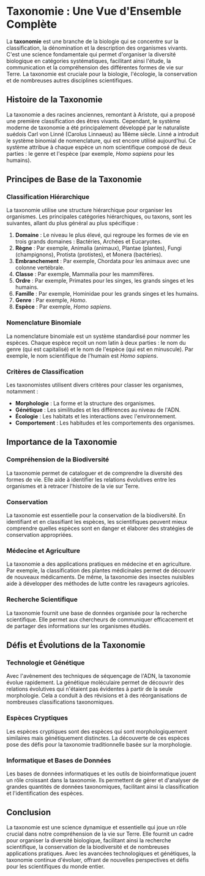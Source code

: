# Taxonomie : Une Vue d'Ensemble Complète

La **taxonomie** est une branche de la biologie qui se concentre sur la classification, la dénomination et la description des organismes vivants. C'est une science fondamentale qui permet d'organiser la diversité biologique en catégories systématiques, facilitant ainsi l'étude, la communication et la compréhension des différentes formes de vie sur Terre. La taxonomie est cruciale pour la biologie, l'écologie, la conservation et de nombreuses autres disciplines scientifiques.

## Histoire de la Taxonomie

La taxonomie a des racines anciennes, remontant à Aristote, qui a proposé une première classification des êtres vivants. Cependant, le système moderne de taxonomie a été principalement développé par le naturaliste suédois Carl von Linné (Carolus Linnaeus) au 18ème siècle. Linné a introduit le système binomial de nomenclature, qui est encore utilisé aujourd'hui. Ce système attribue à chaque espèce un nom scientifique composé de deux parties : le genre et l'espèce (par exemple, *Homo sapiens* pour les humains).

## Principes de Base de la Taxonomie

### Classification Hiérarchique

La taxonomie utilise une structure hiérarchique pour organiser les organismes. Les principales catégories hiérarchiques, ou taxons, sont les suivantes, allant du plus général au plus spécifique :

1. **Domaine** : Le niveau le plus élevé, qui regroupe les formes de vie en trois grands domaines : Bactéries, Archées et Eucaryotes.
2. **Règne** : Par exemple, Animalia (animaux), Plantae (plantes), Fungi (champignons), Protista (protistes), et Monera (bactéries).
3. **Embranchement** : Par exemple, Chordata pour les animaux avec une colonne vertébrale.
4. **Classe** : Par exemple, Mammalia pour les mammifères.
5. **Ordre** : Par exemple, Primates pour les singes, les grands singes et les humains.
6. **Famille** : Par exemple, Hominidae pour les grands singes et les humains.
7. **Genre** : Par exemple, *Homo*.
8. **Espèce** : Par exemple, *Homo sapiens*.

### Nomenclature Binomiale

La nomenclature binomiale est un système standardisé pour nommer les espèces. Chaque espèce reçoit un nom latin à deux parties : le nom du genre (qui est capitalisé) et le nom de l'espèce (qui est en minuscule). Par exemple, le nom scientifique de l'humain est *Homo sapiens*.

### Critères de Classification

Les taxonomistes utilisent divers critères pour classer les organismes, notamment :

- **Morphologie** : La forme et la structure des organismes.
- **Génétique** : Les similitudes et les différences au niveau de l'ADN.
- **Écologie** : Les habitats et les interactions avec l'environnement.
- **Comportement** : Les habitudes et les comportements des organismes.

## Importance de la Taxonomie

### Compréhension de la Biodiversité

La taxonomie permet de cataloguer et de comprendre la diversité des formes de vie. Elle aide à identifier les relations évolutives entre les organismes et à retracer l'histoire de la vie sur Terre.

### Conservation

La taxonomie est essentielle pour la conservation de la biodiversité. En identifiant et en classifiant les espèces, les scientifiques peuvent mieux comprendre quelles espèces sont en danger et élaborer des stratégies de conservation appropriées.

### Médecine et Agriculture

La taxonomie a des applications pratiques en médecine et en agriculture. Par exemple, la classification des plantes médicinales permet de découvrir de nouveaux médicaments. De même, la taxonomie des insectes nuisibles aide à développer des méthodes de lutte contre les ravageurs agricoles.

### Recherche Scientifique

La taxonomie fournit une base de données organisée pour la recherche scientifique. Elle permet aux chercheurs de communiquer efficacement et de partager des informations sur les organismes étudiés.

## Défis et Évolutions de la Taxonomie

### Technologie et Génétique

Avec l'avènement des techniques de séquençage de l'ADN, la taxonomie évolue rapidement. La génétique moléculaire permet de découvrir des relations évolutives qui n'étaient pas évidentes à partir de la seule morphologie. Cela a conduit à des révisions et à des réorganisations de nombreuses classifications taxonomiques.

### Espèces Cryptiques

Les espèces cryptiques sont des espèces qui sont morphologiquement similaires mais génétiquement distinctes. La découverte de ces espèces pose des défis pour la taxonomie traditionnelle basée sur la morphologie.

### Informatique et Bases de Données

Les bases de données informatiques et les outils de bioinformatique jouent un rôle croissant dans la taxonomie. Ils permettent de gérer et d'analyser de grandes quantités de données taxonomiques, facilitant ainsi la classification et l'identification des espèces.

## Conclusion

La taxonomie est une science dynamique et essentielle qui joue un rôle crucial dans notre compréhension de la vie sur Terre. Elle fournit un cadre pour organiser la diversité biologique, facilitant ainsi la recherche scientifique, la conservation de la biodiversité et de nombreuses applications pratiques. Avec les avancées technologiques et génétiques, la taxonomie continue d'évoluer, offrant de nouvelles perspectives et défis pour les scientifiques du monde entier.